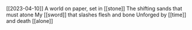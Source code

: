 [[2023-04-10]]
A world on paper, set in [[stone]]
The shifting sands that must atone
My [[sword]] that slashes flesh and bone
Unforged by [[time]] and death [[alone]]

